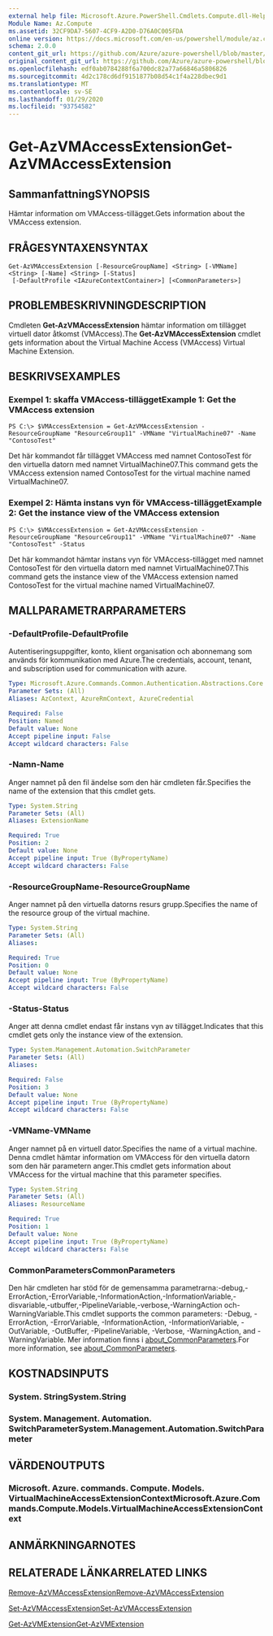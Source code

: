 ```yaml
---
external help file: Microsoft.Azure.PowerShell.Cmdlets.Compute.dll-Help.xml
Module Name: Az.Compute
ms.assetid: 32CF9DA7-5607-4CF9-A2D0-D76A0C005FDA
online version: https://docs.microsoft.com/en-us/powershell/module/az.compute/get-azvmaccessextension
schema: 2.0.0
content_git_url: https://github.com/Azure/azure-powershell/blob/master/src/Compute/Compute/help/Get-AzVMAccessExtension.md
original_content_git_url: https://github.com/Azure/azure-powershell/blob/master/src/Compute/Compute/help/Get-AzVMAccessExtension.md
ms.openlocfilehash: edf0ab0784288f6a700dc82a77a66846a5806826
ms.sourcegitcommit: 4d2c178cd6df9151877b08d54c1f4a228dbec9d1
ms.translationtype: MT
ms.contentlocale: sv-SE
ms.lasthandoff: 01/29/2020
ms.locfileid: "93754582"
---
```

# <span data-ttu-id="9deb5-101">Get-AzVMAccessExtension</span><span class="sxs-lookup"><span data-stu-id="9deb5-101">Get-AzVMAccessExtension</span></span>

## <span data-ttu-id="9deb5-102">Sammanfattning</span><span class="sxs-lookup"><span data-stu-id="9deb5-102">SYNOPSIS</span></span>
<span data-ttu-id="9deb5-103">Hämtar information om VMAccess-tillägget.</span><span class="sxs-lookup"><span data-stu-id="9deb5-103">Gets information about the VMAccess extension.</span></span>

## <span data-ttu-id="9deb5-104">FRÅGESYNTAXEN</span><span class="sxs-lookup"><span data-stu-id="9deb5-104">SYNTAX</span></span>

```
Get-AzVMAccessExtension [-ResourceGroupName] <String> [-VMName] <String> [-Name] <String> [-Status]
 [-DefaultProfile <IAzureContextContainer>] [<CommonParameters>]
```

## <span data-ttu-id="9deb5-105">PROBLEMBESKRIVNING</span><span class="sxs-lookup"><span data-stu-id="9deb5-105">DESCRIPTION</span></span>
<span data-ttu-id="9deb5-106">Cmdleten **Get-AzVMAccessExtension** hämtar information om tillägget virtuell dator åtkomst (VMAccess).</span><span class="sxs-lookup"><span data-stu-id="9deb5-106">The **Get-AzVMAccessExtension** cmdlet gets information about the Virtual Machine Access (VMAccess) Virtual Machine Extension.</span></span>

## <span data-ttu-id="9deb5-107">BESKRIVS</span><span class="sxs-lookup"><span data-stu-id="9deb5-107">EXAMPLES</span></span>

### <span data-ttu-id="9deb5-108">Exempel 1: skaffa VMAccess-tillägget</span><span class="sxs-lookup"><span data-stu-id="9deb5-108">Example 1: Get the VMAccess extension</span></span>
```
PS C:\> $VMAccessExtension = Get-AzVMAccessExtension -ResourceGroupName "ResourceGroup11" -VMName "VirtualMachine07" -Name "ContosoTest"
```

<span data-ttu-id="9deb5-109">Det här kommandot får tillägget VMAccess med namnet ContosoTest för den virtuella datorn med namnet VirtualMachine07.</span><span class="sxs-lookup"><span data-stu-id="9deb5-109">This command gets the VMAccess extension named ContosoTest for the virtual machine named VirtualMachine07.</span></span>

### <span data-ttu-id="9deb5-110">Exempel 2: Hämta instans vyn för VMAccess-tillägget</span><span class="sxs-lookup"><span data-stu-id="9deb5-110">Example 2: Get the instance view of the VMAccess extension</span></span>
```
PS C:\> $VMAccessExtension = Get-AzVMAccessExtension -ResourceGroupName "ResourceGroup11" -VMName "VirtualMachine07" -Name "ContosoTest" -Status
```

<span data-ttu-id="9deb5-111">Det här kommandot hämtar instans vyn för VMAccess-tillägget med namnet ContosoTest för den virtuella datorn med namnet VirtualMachine07.</span><span class="sxs-lookup"><span data-stu-id="9deb5-111">This command gets the instance view of the VMAccess extension named ContosoTest for the virtual machine named VirtualMachine07.</span></span>

## <span data-ttu-id="9deb5-112">MALLPARAMETRAR</span><span class="sxs-lookup"><span data-stu-id="9deb5-112">PARAMETERS</span></span>

### <span data-ttu-id="9deb5-113">-DefaultProfile</span><span class="sxs-lookup"><span data-stu-id="9deb5-113">-DefaultProfile</span></span>
<span data-ttu-id="9deb5-114">Autentiseringsuppgifter, konto, klient organisation och abonnemang som används för kommunikation med Azure.</span><span class="sxs-lookup"><span data-stu-id="9deb5-114">The credentials, account, tenant, and subscription used for communication with azure.</span></span>

```yaml
Type: Microsoft.Azure.Commands.Common.Authentication.Abstractions.Core.IAzureContextContainer
Parameter Sets: (All)
Aliases: AzContext, AzureRmContext, AzureCredential

Required: False
Position: Named
Default value: None
Accept pipeline input: False
Accept wildcard characters: False
```

### <span data-ttu-id="9deb5-115">-Namn</span><span class="sxs-lookup"><span data-stu-id="9deb5-115">-Name</span></span>
<span data-ttu-id="9deb5-116">Anger namnet på den fil ändelse som den här cmdleten får.</span><span class="sxs-lookup"><span data-stu-id="9deb5-116">Specifies the name of the extension that this cmdlet gets.</span></span>

```yaml
Type: System.String
Parameter Sets: (All)
Aliases: ExtensionName

Required: True
Position: 2
Default value: None
Accept pipeline input: True (ByPropertyName)
Accept wildcard characters: False
```

### <span data-ttu-id="9deb5-117">-ResourceGroupName</span><span class="sxs-lookup"><span data-stu-id="9deb5-117">-ResourceGroupName</span></span>
<span data-ttu-id="9deb5-118">Anger namnet på den virtuella datorns resurs grupp.</span><span class="sxs-lookup"><span data-stu-id="9deb5-118">Specifies the name of the resource group of the virtual machine.</span></span>

```yaml
Type: System.String
Parameter Sets: (All)
Aliases:

Required: True
Position: 0
Default value: None
Accept pipeline input: True (ByPropertyName)
Accept wildcard characters: False
```

### <span data-ttu-id="9deb5-119">-Status</span><span class="sxs-lookup"><span data-stu-id="9deb5-119">-Status</span></span>
<span data-ttu-id="9deb5-120">Anger att denna cmdlet endast får instans vyn av tillägget.</span><span class="sxs-lookup"><span data-stu-id="9deb5-120">Indicates that this cmdlet gets only the instance view of the extension.</span></span>

```yaml
Type: System.Management.Automation.SwitchParameter
Parameter Sets: (All)
Aliases:

Required: False
Position: 3
Default value: None
Accept pipeline input: True (ByPropertyName)
Accept wildcard characters: False
```

### <span data-ttu-id="9deb5-121">-VMName</span><span class="sxs-lookup"><span data-stu-id="9deb5-121">-VMName</span></span>
<span data-ttu-id="9deb5-122">Anger namnet på en virtuell dator.</span><span class="sxs-lookup"><span data-stu-id="9deb5-122">Specifies the name of a virtual machine.</span></span>
<span data-ttu-id="9deb5-123">Denna cmdlet hämtar information om VMAccess för den virtuella datorn som den här parametern anger.</span><span class="sxs-lookup"><span data-stu-id="9deb5-123">This cmdlet gets information about VMAccess for the virtual machine that this parameter specifies.</span></span>

```yaml
Type: System.String
Parameter Sets: (All)
Aliases: ResourceName

Required: True
Position: 1
Default value: None
Accept pipeline input: True (ByPropertyName)
Accept wildcard characters: False
```

### <span data-ttu-id="9deb5-124">CommonParameters</span><span class="sxs-lookup"><span data-stu-id="9deb5-124">CommonParameters</span></span>
<span data-ttu-id="9deb5-125">Den här cmdleten har stöd för de gemensamma parametrarna:-debug,-ErrorAction,-ErrorVariable,-InformationAction,-InformationVariable,-disvariable,-utbuffer,-PipelineVariable,-verbose,-WarningAction och-WarningVariable.</span><span class="sxs-lookup"><span data-stu-id="9deb5-125">This cmdlet supports the common parameters: -Debug, -ErrorAction, -ErrorVariable, -InformationAction, -InformationVariable, -OutVariable, -OutBuffer, -PipelineVariable, -Verbose, -WarningAction, and -WarningVariable.</span></span> <span data-ttu-id="9deb5-126">Mer information finns i [about_CommonParameters](https://go.microsoft.com/fwlink/?LinkID=113216).</span><span class="sxs-lookup"><span data-stu-id="9deb5-126">For more information, see [about_CommonParameters](https://go.microsoft.com/fwlink/?LinkID=113216).</span></span>

## <span data-ttu-id="9deb5-127">KOSTNADS</span><span class="sxs-lookup"><span data-stu-id="9deb5-127">INPUTS</span></span>

### <span data-ttu-id="9deb5-128">System. String</span><span class="sxs-lookup"><span data-stu-id="9deb5-128">System.String</span></span>

### <span data-ttu-id="9deb5-129">System. Management. Automation. SwitchParameter</span><span class="sxs-lookup"><span data-stu-id="9deb5-129">System.Management.Automation.SwitchParameter</span></span>

## <span data-ttu-id="9deb5-130">VÄRDEN</span><span class="sxs-lookup"><span data-stu-id="9deb5-130">OUTPUTS</span></span>

### <span data-ttu-id="9deb5-131">Microsoft. Azure. commands. Compute. Models. VirtualMachineAccessExtensionContext</span><span class="sxs-lookup"><span data-stu-id="9deb5-131">Microsoft.Azure.Commands.Compute.Models.VirtualMachineAccessExtensionContext</span></span>

## <span data-ttu-id="9deb5-132">ANMÄRKNINGAR</span><span class="sxs-lookup"><span data-stu-id="9deb5-132">NOTES</span></span>

## <span data-ttu-id="9deb5-133">RELATERADE LÄNKAR</span><span class="sxs-lookup"><span data-stu-id="9deb5-133">RELATED LINKS</span></span>

[<span data-ttu-id="9deb5-134">Remove-AzVMAccessExtension</span><span class="sxs-lookup"><span data-stu-id="9deb5-134">Remove-AzVMAccessExtension</span></span>](./Remove-AzVMAccessExtension.md)

[<span data-ttu-id="9deb5-135">Set-AzVMAccessExtension</span><span class="sxs-lookup"><span data-stu-id="9deb5-135">Set-AzVMAccessExtension</span></span>](./Set-AzVMAccessExtension.md)

[<span data-ttu-id="9deb5-136">Get-AzVMExtension</span><span class="sxs-lookup"><span data-stu-id="9deb5-136">Get-AzVMExtension</span></span>](./Get-AzVMExtension.md)


